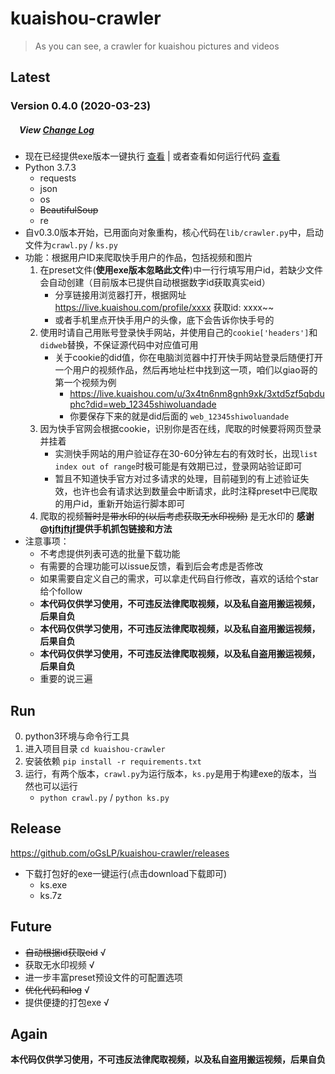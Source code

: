 # kuaishou-crawler

> As you can see, a crawler for kuaishou pictures and videos

## Latest 

### Version 0.4.0 (2020-03-23)
##### &emsp;View [Change Log](./CHANGELOG.md)

* 现在已经提供exe版本一键执行 [查看](#release) | 或者查看如何运行代码 [查看](#run)
* Python 3.7.3
    * requests
    * json
    * os
    * ~~BeautifulSoup~~
    * re
* 自v0.3.0版本开始，已用面向对象重构，核心代码在`lib/crawler.py`中，启动文件为`crawl.py` / `ks.py`
* 功能：根据用户ID来爬取快手用户的作品，包括视频和图片
    1. 在preset文件(**使用exe版本忽略此文件**)中一行行填写用户id，若缺少文件会自动创建（目前版本已提供自动根据数字id获取真实eid）
        * 分享链接用浏览器打开，根据网址 https://live.kuaishou.com/profile/xxxx 获取id: xxxx~~
        * 或者手机里点开快手用户的头像，底下会告诉你快手号的
    2. 使用时请自己用账号登录快手网站，并使用自己的`cookie['headers']`和`didweb`替换，不保证源代码中对应值可用
        * 关于cookie的did值，你在电脑浏览器中打开快手网站登录后随便打开一个用户的视频作品，然后再地址栏中找到这一项，咱们以giao哥的第一个视频为例
            - https://live.kuaishou.com/u/3x4tn6nm8gnh9xk/3xtd5zf5qbduphc?did=web_12345shiwoluandade
            - 你要保存下来的就是did后面的 `web_12345shiwoluandade`
    3. 因为快手官网会根据cookie，识别你是否在线，爬取的时候要将网页登录并挂着
        * 实测快手网站的用户验证存在30-60分钟左右的有效时长，出现`list index out of range`时极可能是有效期已过，登录网站验证即可
        * 暂且不知道快手官方对过多请求的处理，目前碰到的有上述验证失效，也许也会有请求达到数量会中断请求，此时注释preset中已爬取的用户id，重新开始运行脚本即可
    4. 爬取的视频~~暂时是带水印的(以后考虑获取无水印视频)~~ 是无水印的 **感谢@[tjftjftjf](https://github.com/tjftjftjf)提供手机抓包链接和方法**
* 注意事项：
    * 不考虑提供列表可选的批量下载功能
    * 有需要的合理功能可以issue反馈，看到后会考虑是否修改
    * 如果需要自定义自己的需求，可以拿走代码自行修改，喜欢的话给个star给个follow
    * **本代码仅供学习使用，不可违反法律爬取视频，以及私自盗用搬运视频，后果自负**
    * **本代码仅供学习使用，不可违反法律爬取视频，以及私自盗用搬运视频，后果自负**
    * **本代码仅供学习使用，不可违反法律爬取视频，以及私自盗用搬运视频，后果自负**
    * 重要的说三遍

## Run

0. python3环境与命令行工具
1. 进入项目目录 `cd kuaishou-crawler`
2. 安装依赖 `pip install -r requirements.txt`
3. 运行，有两个版本，`crawl.py`为运行版本，`ks.py`是用于构建exe的版本，当然也可以运行
    * `python crawl.py` / `python ks.py`
    
## Release

https://github.com/oGsLP/kuaishou-crawler/releases

* 下载打包好的exe一键运行(点击download下载即可)
    * ks.exe
    * ks.7z


## Future

* ~~自动根据id获取eid~~ √
* 获取无水印视频 √
* 进一步丰富preset预设文件的可配置选项
* ~~优化代码和log~~ √
* 提供便捷的打包exe √

## Again

**本代码仅供学习使用，不可违反法律爬取视频，以及私自盗用搬运视频，后果自负**
